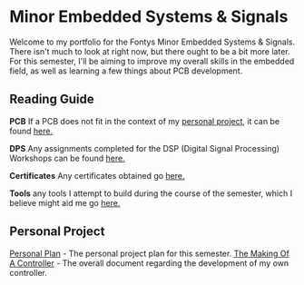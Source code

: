 # Minor Embedded Systems & Signals

Welcome to my portfolio for the Fontys Minor Embedded Systems & Signals. There isn't much to look at right now, but there ought to be a bit more later.
For this semester, I'll be aiming to improve my overall skills in the embedded field, as well as learning a few things about PCB development.

## Reading Guide

**PCB** If a PCB does not fit in the context of my [personal project](Personal%20Plan.md), it can be found [here.](PCB/)

**DPS** Any assignments completed for the DSP (Digital Signal Processing) Workshops can be found [here.](DSP/)

**Certificates** Any certificates obtained go [here.](Certificates/)

**Tools** any tools I attempt to build during the course of the semester, which I believe might aid me go [here.](Tools/)

## Personal Project

[Personal Plan](/Personal%20Plan.md) - The personal project plan for this semester.
[The Making Of A Controller](./The%20Making%20Of%20A%20Controller.md) - The overall document regarding the development of my own controller.
